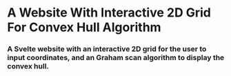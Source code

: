 # A Website With Interactive 2D Grid For Convex Hull Algorithm


### A Svelte website with an interactive 2D grid for the user to input coordinates, and an Graham scan algorithm to display the convex hull.